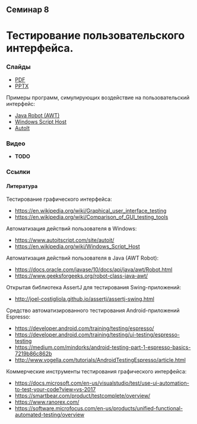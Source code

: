 Семинар 8
--

# Тестирование пользовательского интерфейса.

### Слайды

* [PDF](Seminar08.pdf)
* [PPTX](Seminar08.pptx)

Примеры программ, симулирующих воздействие на пользовательский интерфейс:

* [Java Robot (AWT)](
  https://github.com/andrewt0301/qa-testing-course/blob/master/seminars/seminar08/examples/robot)
* [Windows Script Host](
  https://github.com/andrewt0301/qa-testing-course/blob/master/seminars/seminar08/examples/windows/wsh)
* [AutoIt](
  https://github.com/andrewt0301/qa-testing-course/blob/master/seminars/seminar08/examples/windows/autoit)

### Видео

* __TODO__ 

### Ссылки

#### Литература

Тестирование графического интерфейса:
* https://en.wikipedia.org/wiki/Graphical_user_interface_testing
* https://en.wikipedia.org/wiki/Comparison_of_GUI_testing_tools

Автоматизация действий пользователя в Windows:
* https://www.autoitscript.com/site/autoit/
* https://en.wikipedia.org/wiki/Windows_Script_Host

Автоматизация действий пользователя в Java (AWT Robot):
* https://docs.oracle.com/javase/10/docs/api/java/awt/Robot.html
* https://www.geeksforgeeks.org/robot-class-java-awt/

Открытая библиотека AssertJ для тестирования Swing-приложений:
* http://joel-costigliola.github.io/assertj/assertj-swing.html

Средство автоматизированного тестирования Android-приложений Espresso:
* https://developer.android.com/training/testing/espresso/
* https://developer.android.com/training/testing/ui-testing/espresso-testing
* https://medium.com/mindorks/android-testing-part-1-espresso-basics-7219b86c862b
* http://www.vogella.com/tutorials/AndroidTestingEspresso/article.html

Коммерческие инструменты тестирования графического интерфейса:
* https://docs.microsoft.com/en-us/visualstudio/test/use-ui-automation-to-test-your-code?view=vs-2017
* https://smartbear.com/product/testcomplete/overview/
* https://www.ranorex.com/
* https://software.microfocus.com/en-us/products/unified-functional-automated-testing/overview

